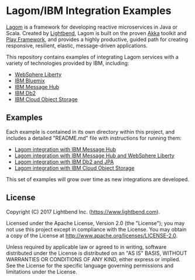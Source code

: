 # Lagom/IBM Integration Examples

[Lagom](https://www.lagomframework.com/) is a framework for developing reactive microservices in Java or Scala. Created by [Lightbend](https://www.lightbend.com/), Lagom is built on the proven [Akka](http://akka.io/) toolkit and [Play Framework](https://playframework.com/), and provides a highly productive, guided path for creating responsive, resilient, elastic, message-driven applications.

This repository contains examples of integrating Lagom services with a variety of technologies provided by IBM, including:

- [WebSphere Liberty](https://developer.ibm.com/wasdev/websphere-liberty/)
- [IBM Bluemix](https://www.ibm.com/cloud-computing/bluemix/)
- [IBM Message Hub](https://developer.ibm.com/messaging/message-hub/)
- [IBM Db2](https://www.ibm.com/analytics/us/en/db2/)
- [IBM Cloud Object Storage](https://www.ibm.com/cloud-computing/bluemix/cloud-object-storage)

## Examples

Each example is contained in its own directory within this project, and includes a detailed "README.md" file with instructions for running them:

- [Lagom integration with IBM Message Hub](lagom-message-hub-example/)
- [Lagom integration with IBM Message Hub and WebSphere Liberty](lagom-message-hub-liberty-integration-example/)
- [Lagom integration with IBM Db2 and JPA](lagom-jpa-db2-example/)
- [Lagom integration with IBM Cloud Object Storage](lagom-cloud-object-storage-example/)


This set of examples will grow over time as new integrations are developed.

## License

Copyright (C) 2017 Lightbend Inc. (https://www.lightbend.com).

Licensed under the Apache License, Version 2.0 (the "License"); you may not use this project except in compliance with the License. You may obtain a copy of the License at http://www.apache.org/licenses/LICENSE-2.0.

Unless required by applicable law or agreed to in writing, software distributed under the License is distributed on an "AS IS" BASIS, WITHOUT WARRANTIES OR CONDITIONS OF ANY KIND, either express or implied. See the License for the specific language governing permissions and limitations under the License.
